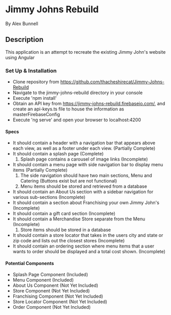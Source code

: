 # Jimmy Johns Rebuild

By Alex Bunnell

## Description

This application is an attempt to recreate the existing Jimmy John's website using Angular

### Set Up & Installation
  * Clone repository from https://github.com/thacheshirecat/Jimmy-Johns-Rebuild
  * Navigate to the jimmy-johns-rebuild directory in your console
  * Execute 'npm install'
  * Obtain an API key from https://jimmy-johns-rebuild.firebaseio.com/, and create an api-keys.ts file to house the information as masterFirebaseConfig
  * Execute 'ng serve' and open your browser to localhost:4200

#### Specs
* It should contain a header with a navigation bar that appears above each view, as well as a footer under each view. (Partially Complete)
* It should contain a splash page (Complete)
  1. Splash page contains a carousel of image links (Incomplete)
* It should contain a menu page with side navigation bar to display menu items (Partially Complete)
  1. The side navigation should have two main sections, Menu and Catering (Buttons exist but are not functional)
  2. Menu items should be stored and retrieved from a database
* It should contain an About Us section with a sidebar navigation for various sub-sections (Incomplete)
* It should contain a section about Franchising your own Jimmy John's (Incomplete)
* It should contain a gift card section (Incomplete)
* It should contain a Merchandise Store separate from the Menu (Incomplete)
  1. Store items should be stored in a database
* It should contain a store locator that takes in the users city and state or zip code and lists out the closest stores (Incomplete)
* It should contain an ordering section where menu items that a user wants to order should be displayed and a total cost shown. (Incomplete)

#### Potential Components
 * Splash Page Component (Included)
 * Menu Component (Included)
 * About Us Component (Not Yet Included)
 * Store Component (Not Yet Included)
 * Franchising Component (Not Yet Included)
 * Store Locator Component (Not Yet Included)
 * Order Component (Not Yet Included)

